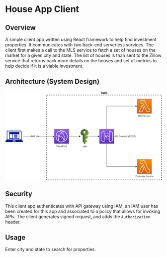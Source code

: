 # House App Client

## Overview

A simple client app written using React framework to help find investment properties. It communicates with two back-end serverless services. The client first makes a call to the MLS service to fetch a set of houses on the market for a given city and state. The list of houses is than sent to the Zillow service that returns back more details on the houses and set of metrics to help decide if it is a viable investment.

## Architecture (System Design)

![Design](./assets/images/architecture.png)

## Security

This client app authenticates with API gateway using IAM, an IAM user has been created for this app and associated to a policy that allows for invoking APIs. The client generates signed request, and adds the `Authorization` header.

## Usage

Enter city and state to search for properties.
